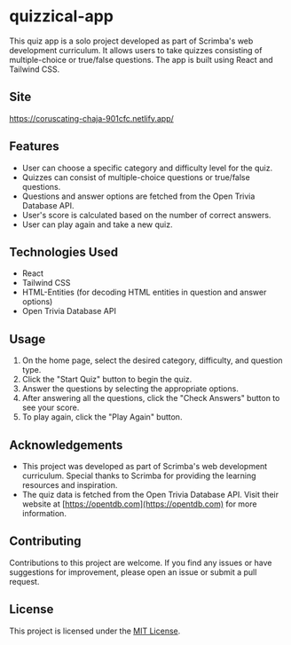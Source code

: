 # quizzical-app

This quiz app is a solo project developed as part of Scrimba's web development curriculum. It allows users to take quizzes consisting of multiple-choice or true/false questions. The app is built using React and Tailwind CSS.

## Site
https://coruscating-chaja-901cfc.netlify.app/

## Features

- User can choose a specific category and difficulty level for the quiz.
- Quizzes can consist of multiple-choice questions or true/false questions.
- Questions and answer options are fetched from the Open Trivia Database API.
- User's score is calculated based on the number of correct answers.
- User can play again and take a new quiz.

## Technologies Used

- React
- Tailwind CSS
- HTML-Entities (for decoding HTML entities in question and answer options)
- Open Trivia Database API

## Usage

1. On the home page, select the desired category, difficulty, and question type.
2. Click the "Start Quiz" button to begin the quiz.
3. Answer the questions by selecting the appropriate options.
4. After answering all the questions, click the "Check Answers" button to see your score.
5. To play again, click the "Play Again" button.

## Acknowledgements

- This project was developed as part of Scrimba's web development curriculum. Special thanks to Scrimba for providing the learning resources and inspiration.
- The quiz data is fetched from the Open Trivia Database API. Visit their website at [https://opentdb.com](https://opentdb.com) for more information.

## Contributing

Contributions to this project are welcome. If you find any issues or have suggestions for improvement, please open an issue or submit a pull request.

## License

This project is licensed under the [MIT License](LICENSE).
